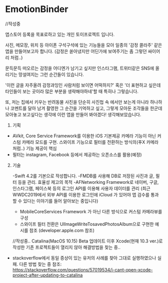 # EmotionBinder

//작성중


앱스토어 등록을 목표로하고 있는 개인 토이프로젝트 입니다.

사진, 메모장, 위치 등 아이폰 구석구석에 있는 기능들을 모아 일종의 '감정 콜라주' 같은 앱을 만들어보고자 합니다.
(감정은 쏟아냈지만 어딘가에 보여주기는 좀 그렇던 싸이어리 처럼..)

문득문득 떠오르는 감정을 어디엔가 남기고 싶지만 인스타그램, 트위터같은 SNS에 올리기는 망설여지는 그런 순간들이 있습니다.

'이런 글을 자주올려 감정과잉인 사람처럼 보이면 어떡하지?' 혹은 '더 표현하고 싶은데 타인들이 보는 곳이라 많은 부분을 생략해야하네'할 때 특히나 그렇습니다.

또, 저는 집에서 키우는 반려동물 사진을 단순히 사진첩 속 에서만 보는게 아니라 하나하나 코멘트를 달아 남겨 촬영한 그 순간을 기억하고 싶고, 그렇게 모아둔 조각들을
한군데 모아놓고 보고싶다는 생각에 이런 앱을 만들어 봐야겠다! 생각해보았습니다.


1. 기획
  - AVkit, Core Service Framework를 이용한 iOS 기본제공 카메라 기능이 아닌 커스텀 카메라 모드를 구현. 스와이프 기능으로 필터를 전환하는 방식의(푸X 카메라 처럼..) 기능 제공이 핵심
  - 필터는 instagram, Facebook 등에서 제공하는 오픈소스를 활용(예정)
  

2. 기술
   
   -Swift 4.2를 기본으로 작성합니다.
   -FMDB를 사용해 DB로 저장된 사진과 글, 필터 등을 관리. 효율성 제고의 목적
   -AFNetworking Framework로 네이버, 구글, 인스타그램, 페이스북 등의 로그인 API를 이용해 사용자 데이터를 관리
    (최근 WWDC2019에서 외부 API를 이용한 로그인에 iCloud 가 있어야 앱 검수를 통과할 수 있다는 이야기를 들어 알아보는 중입니다)
   - MobileCoreServices Framework 가 아닌 다른 방식으로 커스텀 카메라뷰를 구성
   - 스와이프 필터 전환은 UIImageWriteTosavedPhotosAlbum으로 구현한 예시를 참조 (developer.apple.com 참조)
   
   
   
   //작성중..
Catalina(MacOS 10.15) Beta 업데이트 이후 Xcode(현재 10.3 ver.)로 작성한 기존 프로젝트들이 열리지 않아 해결방법을 찾는 중..
- stackoverflow에서 동일 증상이 있는 유저의 사례를 찾아 그대로 실행하였으나 실패. 다른 방법 찾는 중
참조: https://stackoverflow.com/questions/57019534/i-cant-open-xcode-project-after-updating-to-catalina
